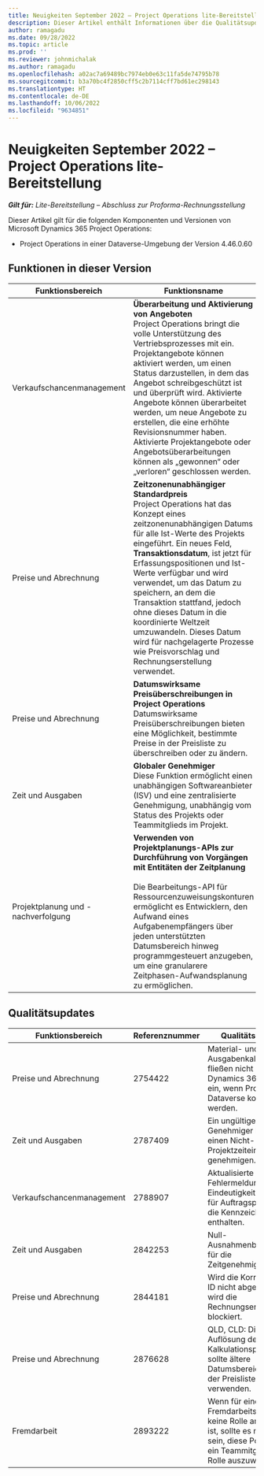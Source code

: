 ```yaml
---
title: Neuigkeiten September 2022 – Project Operations lite-Bereitstellung
description: Dieser Artikel enthält Informationen über die Qualitätsupdates, die in der Lite-Bereitstellung von Microsoft Dynamics 365 Project Operations im September 2022 zur Verfügung stehen.
author: ramagadu
ms.date: 09/28/2022
ms.topic: article
ms.prod: ''
ms.reviewer: johnmichalak
ms.author: ramagadu
ms.openlocfilehash: a02ac7a69489bc7974eb0e63c11fa5de74795b78
ms.sourcegitcommit: b3a70bc4f2850cff5c2b7114cff7bd61ec298143
ms.translationtype: HT
ms.contentlocale: de-DE
ms.lasthandoff: 10/06/2022
ms.locfileid: "9634851"
---
```

# <a name="whats-new-september-2022---project-operations-lite-deployment"></a>Neuigkeiten September 2022 – Project Operations lite-Bereitstellung

_**Gilt für:** Lite-Bereitstellung – Abschluss zur Proforma-Rechnungsstellung_

Dieser Artikel gilt für die folgenden Komponenten und Versionen von Microsoft Dynamics 365 Project Operations:

- Project Operations in einer Dataverse-Umgebung der Version 4.46.0.60

## <a name="features-included-in-this-release"></a>Funktionen in dieser Version

| Funktionsbereich | Funktionsname | Weitere Informationen |
| --- | --- | --- |
| Verkaufschancenmanagement | **Überarbeitung und Aktivierung von Angeboten**<br>Project Operations bringt die volle Unterstützung des Vertriebsprozesses mit ein. Projektangebote können aktiviert werden, um einen Status darzustellen, in dem das Angebot schreibgeschützt ist und überprüft wird. Aktivierte Angebote können überarbeitet werden, um neue Angebote zu erstellen, die eine erhöhte Revisionsnummer haben. Aktivierte Projektangebote oder Angebotsüberarbeitungen können als „gewonnen“ oder „verloren“ geschlossen werden. | [Projektangebot aktivieren und überarbeiten](/dynamics365/project-operations/sales/activation-and-revision) |
| Preise und Abrechnung | **Zeitzonenunabhängiger Standardpreis**<br>Project Operations hat das Konzept eines zeitzonenunabhängigen Datums für alle Ist-Werte des Projekts eingeführt. Ein neues Feld, **Transaktionsdatum**, ist jetzt für Erfassungspositionen und Ist-Werte verfügbar und wird verwendet, um das Datum zu speichern, an dem die Transaktion stattfand, jedoch ohne dieses Datum in die koordinierte Weltzeit umzuwandeln. Dieses Datum wird für nachgelagerte Prozesse wie Preisvorschlag und Rechnungserstellung verwendet. | <p>[Kostenraten für projektbasierte Schätzungen und tatsächliche Transaktionen bestimmen](/dynamics365/project-operations/pro/pricing-costing/cost-price-resolution-sales)</p><p>[Vertriebspreise für projektbasierte Schätzungen und tatsächliche Transaktionen bestimmen](/dynamics365/project-operations/pro/pricing-costing/sales-price-resolution-sales)</p> |
| Preise und Abrechnung | **Datumswirksame Preisüberschreibungen in Project Operations**<br>Datumswirksame Preisüberschreibungen bieten eine Möglichkeit, bestimmte Preise in der Preisliste zu überschreiben oder zu ändern. | [Preisüberschreibungen mit Gültigkeitsdatum](/dynamics365/project-operations/pricing-costing/dateffective_price_overrides) |
| Zeit und Ausgaben | **Globaler Genehmiger**<br>Diese Funktion ermöglicht einen unabhängigen Softwareanbieter (ISV) und eine zentralisierte Genehmigung, unabhängig vom Status des Projekts oder Teammitglieds im Projekt. | [Sicherheit und Genehmigungen](/dynamics365/project-operations/approvals/approvals-security) |
|Projektplanung und -nachverfolgung|**Verwenden von Projektplanungs-APIs zur Durchführung von Vorgängen mit Entitäten der Zeitplanung** </br> </br>Die Bearbeitungs-API für Ressourcenzuweisungskonturen ermöglicht es Entwicklern, den Aufwand eines Aufgabenempfängers über jeden unterstützten Datumsbereich hinweg programmgesteuert anzugeben, um eine granularere Zeitphasen-Aufwandsplanung zu ermöglichen.|[Verwenden von Projektplanungs-APIs zur Durchführung von Vorgängen mit Entitäten der Zeitplanung](/dynamics365/project-operations/project-management/schedule-api-preview)|

## <a name="quality-updates"></a>Qualitätsupdates

| Funktionsbereich | Referenznummer | Qualitätsupdate |
| --- | --- | --- |
| Preise und Abrechnung | 2754422 | Material- und Ausgabenkalkulationen fließen nicht in Dynamics 365 Finance ein, wenn Projekte in Dataverse kopiert werden. |
| Zeit und Ausgaben | 2787409 | Ein ungültiger Genehmiger kann einen Nicht-Projektzeiteintrag genehmigen. |
| Verkaufschancenmanagement | 2788907 | Aktualisierte Fehlermeldung zur Eindeutigkeitsprüfung für Auftragspositionen, die Kennzeichnungen enthalten. |
| Zeit und Ausgaben | 2842253 | Null-Ausnahmenbehandlung für die Zeitgenehmigung. |
| Preise und Abrechnung | 2844181 | Wird die Korrelations-ID nicht abgerufen, wird die Rechnungserstellung blockiert. |
| Preise und Abrechnung | 2876628 | QLD, CLD: Die Auflösung der Kalkulationspreisliste sollte ältere Datumsbereichsfelder der Preisliste verwenden. |
| Fremdarbeit | 2893222 | Wenn für eine Fremdarbeitsposition keine Rolle angegeben ist, sollte es möglich sein, diese Position für ein Teammitglied jeder Rolle auszuwählen. |

